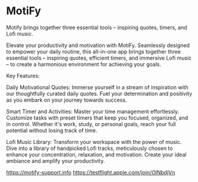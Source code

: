 # MotiFy
Motify brings together three essential tools – inspiring quotes, timers, and Lofi music.

Elevate your productivity and motivation with MotiFy. Seamlessly designed to empower your daily routine, this all-in-one app brings together three essential tools – inspiring quotes, efficient timers, and immersive Lofi music – to create a harmonious environment for achieving your goals.

Key Features:

Daily Motivational Quotes: Immerse yourself in a stream of inspiration with our thoughtfully curated daily quotes. Fuel your determination and positivity as you embark on your journey towards success.

Smart Timer and Activities: Master your time management effortlessly. Customize tasks with preset timers that keep you focused, organized, and in control. Whether it's work, study, or personal goals, reach your full potential without losing track of time.

Lofi Music Library: Transform your workspace with the power of music. Dive into a library of handpicked Lofi tracks, meticulously chosen to enhance your concentration, relaxation, and motivation. Create your ideal ambiance and amplify your productivity.

https://motify-support.info
https://testflight.apple.com/join/OlNbdjVn
